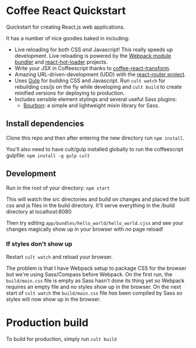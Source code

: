 Coffee React Quickstart
=======================

Quickstart for creating React.js web applications.

It has a number of nice goodies baked in including:

* Live reloading for both CSS *and* Javascript! This really speeds up development. Live reloading is powered by the [Webpack module bundler](http://webpack.github.io/) and [react-hot-loader](https://github.com/gaearon/react-hot-loader) projects.
* Write your JSX in Coffeescript thanks to [coffee-react-transform](https://github.com/jsdf/coffee-react-transform).
* Amazing URL-driven-development (UDD) with the [react-router project](https://github.com/rackt/react-router).
* Uses [Gulp](http://gulpjs.com/) for building CSS and Javascript. Run `cult watch` for rebuilding css/js on the fly while developing and `cult build` to create minified versions for deploying to production.
* Includes sensible element stylings and several useful Sass plugins:
  * <a href="http://bourbon.io/">Bourbon</a>: a simple and lightweight mixin library for Sass.

## Install dependencies

Clone this repo and then after entering the new directory run `npm install`.

You'll also need to have cult/gulp installed globally to run the coffeescript gulpfile: `npm install -g gulp cult`

## Development
Run in the root of your directory: `npm start`

This will watch the src directories and build on changes and placed the built css and js files in the build directory. It'll serve everything in the /build directory at localhost:8080

Then try editing `app/bundles/hello_world/hello_world.cjsx` and see your changes magically show up in your browser with *no* page reload!

### If styles don't show up
Restart `cult watch` and reload your browser.

The problem is that I have Webpack setup to package CSS for the browser but we're using Sass/Compass before Webpack. On the first run, the `build/main.css` file is empty as Sass hasn't done its thing yet so Webpack requires an empty file and no styles show up in the browser. On the next start of `cult watch` the `build/main.css` file *has* been compiled by Sass so styles will now show up in the browser.

# Production build
To build for production, simply run `cult build`
